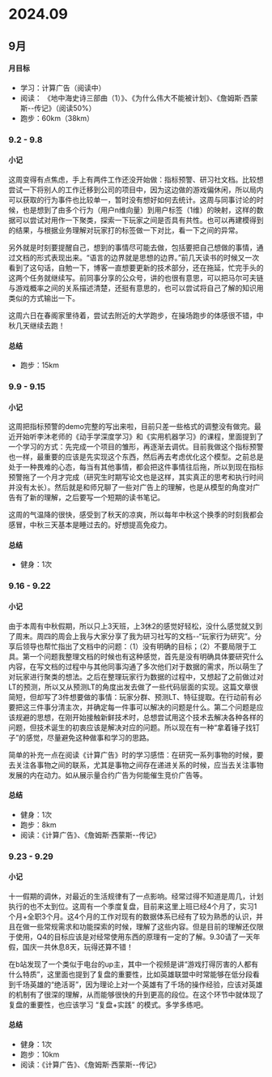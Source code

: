 # 2024.09

## 9月

#### 月目标
- 学习：计算广告（阅读中）
- 阅读： 《地中海史诗三部曲（1）》、《为什么伟大不能被计划》、《詹姆斯·西蒙斯--传记》（阅读50%）
- 跑步：60km（38km）


### 9.2 - 9.8

#### 小记

这周变得有点焦虑，手上有两件工作还没开始做：指标预警、研习社文档。比较想尝试一下将别人的工作迁移到公司的项目中，因为这边做的游戏偏休闲，所以局内可以获取的行为事件也比较单一，暂时没有想好如何去统计。这周与同事讨论的时候，也是想到了由多个行为（用户n维向量）到用户标签（1维）的映射，这样的数据可以尝试对用作一下聚类，探索一下玩家之间是否具有共性。也可以再建模得到的结果，与根据业务理解对玩家打的标签做一下对比，看一下之间的异常。

另外就是时刻要提醒自己，想到的事情尽可能去做，包括要把自己想做的事情，通过文档的形式表现出来。“语言的边界就是思想的边界。”前几天读书的时候又一次看到了这句话，自勉一下，博客一直想要更新的技术部分，还在拖延，忙完手头的这两个任务就继续写。前同事分享的公众号，讲的也很有意思，可以把马尔可夫链与游戏概率之间的关系描述清楚，还挺有意思的，也可以尝试将自己了解的知识用类似的方式输出一下。

这周六日在春阁家里待着，尝试去附近的大学跑步，在操场跑步的体感很不错，中秋几天继续去跑！

#### 总结
- 跑步：15km


### 9.9 - 9.15

#### 小记

这周把指标预警的demo完整的写出来啦，目前只差一些格式的调整没有做完。最近开始听李沐老师的《动手学深度学习》和《实用机器学习》的课程，里面提到了一个学习的方式：先完成一个项目的雏形，再逐渐去调优。目前我做这个指标预警也一样，最重要的应该是先实现这个东西，然后再去考虑优化这个模型。之前总是处于一种畏难的心态，每当有其他事情，都会把这件事情往后拖，所以到现在指标预警拖了一个月才完成（研究生时期写论文也是这样，其实真正的思考和执行时间并没有太长）。然后就是和师兄聊了一些对广告上的理解，也是从模型的角度对广告有了新的理解，之后要写一个短期的读书笔记。

这周的气温降的很快，感受到了秋天的凉爽，所以每年中秋这个换季的时刻我都会感冒，中秋三天基本是睡过去的。好想提高免疫力。

#### 总结
- 健身：1次


### 9.16 - 9.22

#### 小记

由于本周有中秋假期，所以只上3天班，上3休2的感觉好轻松，没什么感觉就又到了周末。周四的周会上我与大家分享了我为研习社写的文档--“玩家行为研究”。分享后领导也帮忙指出了文档中的问题：（1）没有明确的目标；（2）不要局限于工具。第一个问题我整理文档的时候也有这种感觉，首先是没有明确具体要研究什么内容，在写文档的过程中与其他同事沟通了多次他们对于数据的需求，所以萌生了对玩家进行聚类的想法。之后在整理玩家行为数据的过程中，又想起了之前做过对LT的预测，所以又从预测LT的角度出发去做了一些代码层面的实现。这篇文章很简短，但却写了3件想要做的事情：玩家分群、预测LT、特征提取。在行动前有必要把这三件事分清主次，并确定每一件事可以解决的问题是什么。第二个问题是应该规避的思想，在刚开始接触新鲜技术时，总想尝试用这个技术去解决各种各样的问题，但技术诞生的初衷应该是解决对应的问题。所以现在有一种“拿着锤子找钉子”的感觉，尽量避免这种做事和学习的思路。

简单的补充一点在阅读《计算广告》时的学习感悟：在研究一系列事物的时候，要去关注各事物之间的联系，尤其是事物之间存在递进关系的时候，应当去关注事物发展的内在动力。如从展示量合约广告为何能催生竞价广告等。


#### 总结
- 健身：1次
- 跑步：8km
- 阅读：《计算广告》、《詹姆斯·西蒙斯--传记》


### 9.23 - 9.29

#### 小记
十一假期的调休，对最近的生活规律有了一点影响。经常过得不知道是周几，计划执行的也不太到位。这周有一个季度复盘，目前来这里上班已经4个月了，实习1个月+全职3个月。这4个月的工作对现有的数据体系已经有了较为熟悉的认识，并且在做一些常规需求和功能探索的时候，理解了这些内容。但是目前的理解还仅限于使用，Q4的目标应该是对经常使用东西的原理有一定的了解。9.30请了一天年假，国庆一共休息8天，玩得还算不错！

在b站发现了一个类似于电台的up主，其中一个视频是讲“游戏打得厉害的人都有什么特质”，这里面也提到了复盘的重要性，比如英雄联盟中时常能够在低分段看到千场英雄的“绝活哥”，因为理论上对一个英雄有了千场的操作经验，应该对英雄的机制有了很深的理解，从而能够很快的升到更高的段位。在这个环节中就体现了复盘的重要性，也应该学习 “复盘+实践” 的模式。多学多练吧。

#### 总结
- 健身：1次
- 跑步：10km
- 阅读：《计算广告》、《詹姆斯·西蒙斯--传记》



